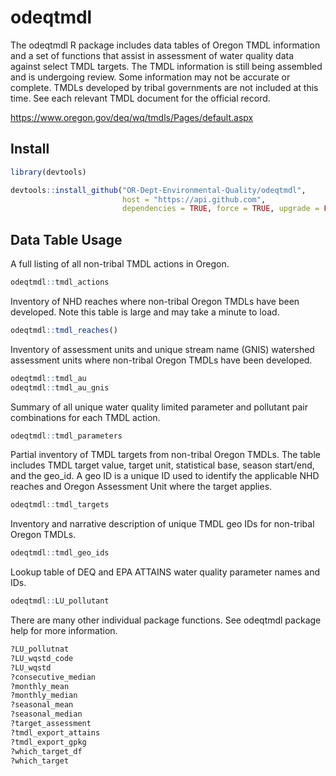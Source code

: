 # odeqtmdl

The odeqtmdl R package includes data tables of Oregon TMDL information and 
a set of functions that assist in assessment of water quality data against 
select TMDL targets. The TMDL information is still being assembled and is 
undergoing review. Some information may not be accurate or complete.
TMDLs developed by tribal governments are not included at this time. See 
each relevant TMDL document for the official record.

https://www.oregon.gov/deq/wq/tmdls/Pages/default.aspx

## Install

```R
library(devtools)

devtools::install_github("OR-Dept-Environmental-Quality/odeqtmdl",
                         host = "https://api.github.com",
                         dependencies = TRUE, force = TRUE, upgrade = FALSE)
```

## Data Table Usage

A full listing of all non-tribal TMDL actions in Oregon.
```R
odeqtmdl::tmdl_actions
```

Inventory of NHD reaches where non-tribal Oregon TMDLs have been developed.
Note this table is large and may take a minute to load.
```R
odeqtmdl::tmdl_reaches()
```

Inventory of assessment units and unique stream name (GNIS) watershed assessment units 
where non-tribal Oregon TMDLs have been developed. 
```R
odeqtmdl::tmdl_au
odeqtmdl::tmdl_au_gnis
```

Summary of all unique water quality limited parameter and pollutant pair 
combinations for each TMDL action.
```R
odeqtmdl::tmdl_parameters
```

Partial inventory of TMDL targets from non-tribal Oregon TMDLs. The table includes 
TMDL target value, target unit, statistical base, season start/end, and the 
geo_id. A geo ID is a unique ID used to identify the applicable NHD 
reaches and Oregon Assessment Unit where the target applies.
```R
odeqtmdl::tmdl_targets
```

Inventory and narrative description of unique TMDL geo IDs for non-tribal 
Oregon TMDLs.
```R
odeqtmdl::tmdl_geo_ids
```

Lookup table of DEQ and EPA ATTAINS water quality parameter names and IDs.
```R
odeqtmdl::LU_pollutant
```

There are many other individual package functions. See odeqtmdl package help 
for more information.
```R
?LU_pollutnat
?LU_wqstd_code
?LU_wqstd
?consecutive_median
?monthly_mean
?monthly_median
?seasonal_mean
?seasonal_median
?target_assessment
?tmdl_export_attains
?tmdl_export_gpkg
?which_target_df
?which_target
```
